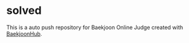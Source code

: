 # solved
This is a auto push repository for Baekjoon Online Judge created with [BaekjoonHub](https://github.com/BaekjoonHub/BaekjoonHub).
